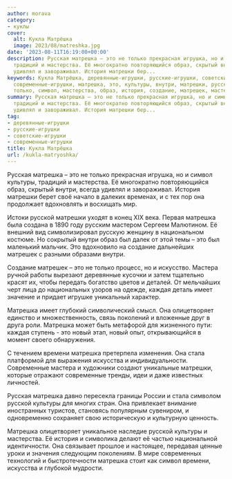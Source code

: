 ```yaml
---
author: morava
category:
- куклы
cover:
  alt: Кукла Матрёшка
  image: 2023/08/matreshka.jpg
date: '2023-08-11T16:19:00+00:00'
description: Русская матрешка – это не только прекрасная игрушка, но и символ культуры,
  традиций и мастерства. Её многократно повторяющийся образ, скрытый внутри, всегда
  удивлял и завораживал. История матрешки бер...
keywords: Кукла Матрёшка, деревянные-игрушки, русские-игрушки, советские-игрушки,
  современные-игрушки, матрешка, это, культуры, внутри, матрешки, русской, русская,
  только, символ, мастерства, образ, история, создание, матрешек, мастера
summary: Русская матрешка – это не только прекрасная игрушка, но и символ культуры,
  традиций и мастерства. Её многократно повторяющийся образ, скрытый внутри, всегда
  удивлял и завораживал. История матрешки бер...
tag:
- деревянные-игрушки
- русские-игрушки
- советские-игрушки
- современные-игрушки
title: Кукла Матрёшка
url: /kukla-matryoshka/
---
```


Русская матрешка – это не только прекрасная игрушка, но и символ культуры, традиций и мастерства. Её многократно повторяющийся образ, скрытый внутри, всегда удивлял и завораживал. История матрешки берет своё начало в далеких временах, и с тех пор она продолжает вдохновлять и восхищать мир.

Истоки русской матрешки уходят в конец XIX века. Первая матрешка была создана в 1890 году русским мастером Сергеем Малютином. Её внешний вид символизировал русскую женщину в национальном костюме. Но сокрытый внутри образ был далек от этой темы – это был маленький мальчик. Это вдохновило на создание дальнейших матрешек с разными образами внутри.

Создание матрешек – это не только процесс, но и искусство. Мастера ручной работы вырезают деревянные кусочки и затем тщательно красят их, чтобы передать богатство цветов и деталей. От мельчайших черт лица до национальных узоров на одежде, каждая деталь имеет значение и придает игрушке уникальный характер.

Матрешка имеет глубокий символический смысл. Она олицетворяет единство и множественность, связь поколений и вложенные друг в друга роли. Матрешка может быть метафорой для жизненного пути: каждая ступень \- это новый этап, новый опыт, открывающийся в момент своего обнаружения.

С течением времени матрешка претерпела изменения. Она стала платформой для выражения искусства и индивидуальности. Современные мастера и художники создают уникальные матрешки, которые отражают современные тренды, идеи и даже известных личностей.

Русская матрешка давно пересекла границы России и стала символом русской культуры для многих стран. Она привлекает внимание иностранных туристов, становясь популярным сувениром, и одновременно сохраняет свою историческую и культурную ценность.

Матрешка олицетворяет уникальное наследие русской культуры и мастерства. Её история и символика делают её частью национальной идентичности. Она связывает прошлое и настоящее, передавая ценные уроки и значения следующим поколениям. В мире современных технологий и быстротечности матрешка стоит как символ времени, искусства и глубокой мудрости.